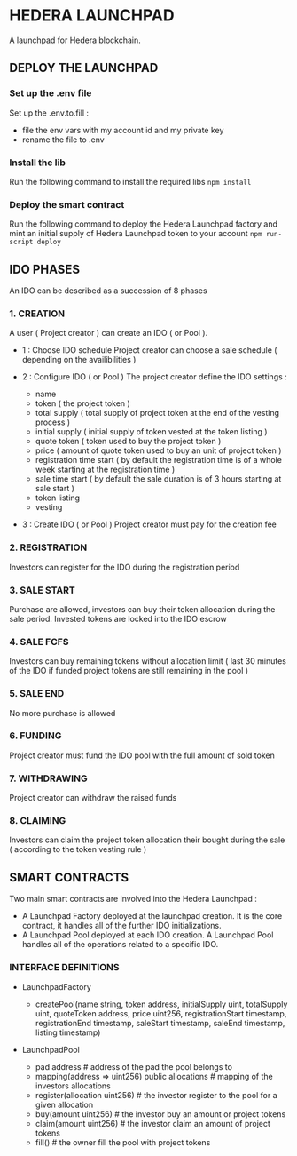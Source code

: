 # HEDERA LAUNCHPAD
A launchpad for Hedera blockchain. 

## DEPLOY THE LAUNCHPAD 
 
### Set up the .env file
Set up the .env.to.fill :
- file the env vars with my account id and my private key
- rename the file to .env

### Install the lib
Run the following command to install the required libs 
```npm install```

### Deploy the smart contract
Run the following command to deploy the Hedera Launchpad factory and mint an initial supply of Hedera Launchpad token to your account
```npm run-script deploy```

## IDO PHASES
An IDO can be described as a succession of 8 phases 

### 1. CREATION 
A user ( Project creator ) can create an IDO ( or Pool ).

- 1 : Choose IDO schedule 
Project creator can choose a sale schedule ( depending on the availibilities )

- 2 : Configure IDO ( or Pool )
The project creator define the IDO settings : 
    - name
    - token ( the project token )
    - total supply ( total supply of project token at the end of the vesting process )
    - initial supply ( initial supply of token vested at the token listing )
    - quote token ( token used to buy the project token )
    - price ( amount of quote token used to buy an unit of project token )
    - registration time start ( by default the registration time is of a whole week starting at the registration time )
    - sale time start ( by default the sale duration is of 3 hours starting at sale start )
    - token listing
    - vesting 

- 3 : Create IDO ( or Pool )
Project creator must pay for the creation fee

### 2. REGISTRATION
Investors can register for the IDO during the registration period

### 3. SALE START
Purchase are allowed, investors can buy their token allocation during the sale period. Invested tokens are locked into the IDO escrow

### 4. SALE FCFS
Investors can buy remaining tokens without allocation limit ( last 30 minutes of the IDO if funded project tokens are still remaining in the pool )

### 5. SALE END
No more purchase is allowed

### 6. FUNDING
Project creator must fund the IDO pool with the full amount of sold token

### 7. WITHDRAWING
Project creator can withdraw the raised funds

### 8. CLAIMING
Investors can claim the project token allocation their bought during the sale ( according to the token vesting rule )


## SMART CONTRACTS
Two main smart contracts are involved into the Hedera Launchpad :
- A Launchpad Factory deployed at the launchpad creation. It is the core contract, it handles all of the further IDO initializations.
- A Launchpad Pool deployed at each IDO creation. A Launchpad Pool handles all of the operations related to a specific IDO. 


### INTERFACE DEFINITIONS
- LaunchpadFactory
    - createPool(name string, token address, initialSupply uint, totalSupply uint, quoteToken address, price uint256, registrationStart timestamp, registrationEnd timestamp, saleStart timestamp, saleEnd timestamp, listing timestamp)

- LaunchpadPool
    - pad address                                       # address of the pad the pool belongs to
    - mapping(address => uint256) public allocations    # mapping of the investors allocations
    - register(allocation uint256)                      # the investor register to the pool for a given allocation
    - buy(amount uint256)                               # the investor buy an amount or project tokens
    - claim(amount uint256)                             # the investor claim an amount of project tokens
    - fill()                                            # the owner fill the pool with project tokens
